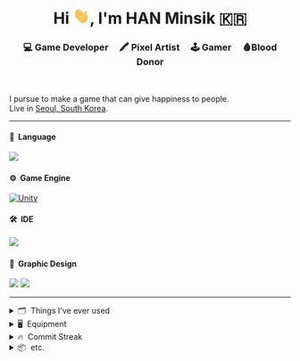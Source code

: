 <h1 align="center">Hi <img src="https://raw.githubusercontent.com/hanminsik/hanminsik/main/Hi.gif" width="30px">, I'm HAN Minsik 🇰🇷</h1>

<h3 align="center">💻 Game Developer &nbsp;  &nbsp; 🖍 Pixel Artist &nbsp;  &nbsp; 🕹 Gamer &nbsp;  &nbsp; 🩸Blood Donor</h3>
<br>

I pursue to make a game that can give happiness to people.  
Live in [Seoul, South Korea](https://www.google.com/maps/place/Seoul,+South+Korea/@34.1637948,97.7937369,3.19z/data=!4m5!3m4!1s0x357ca2012d5c39cf:0x7e11eca1405bf29b!8m2!3d37.566535!4d126.9779692?hl=en).
<br>

---

#### 🚀 &nbsp;Language
[<img src="https://img.shields.io/badge/C&thinsp;%23-7F00FF?style=for-the-badge&logo=.net&logoColor=white?"/>](https://docs.microsoft.com/en-us/dotnet/csharp/)

#### ⚙️ &nbsp;Game Engine

[<img alt="Unity" src="https://img.shields.io/badge/unity%20-%23000000.svg?&style=for-the-badge&logo=unity&logoColor=white"/>](https://unity.com/)

#### 🛠 &nbsp;IDE
[<img src="https://img.shields.io/badge/Rider-000000?&style=for-the-badge&logo=rider&logoColor=white"/>](https://www.jetbrains.com/rider/)

#### 🎨 &nbsp;Graphic Design
[<img src="https://img.shields.io/badge/Aseprite-7D929E?&style=for-the-badge&logo=aseprite&logoColor=white"/>](https://www.aseprite.org/) [<img src="https://img.shields.io/badge/photoshop%20-%2331A8FF.svg?&style=for-the-badge&logo=adobe%20photoshop&logoColor=white"/>](https://www.adobe.com/products/photoshop.html)

---


<details>
    <summary> 🗂 &nbsp;Things I've ever used</summary>

<br>

<img src="https://img.shields.io/badge/Slack-4A154B?style=for-the-badge&logo=slack&logoColor=white"/>
<img src="https://img.shields.io/badge/GitHub-100000?style=for-the-badge&logo=github&logoColor=white"/>

<img src="https://img.shields.io/badge/Android-3DDC84?style=for-the-badge&logo=android&logoColor=white"/> 
<img src="https://img.shields.io/badge/iOS-000000?style=for-the-badge&logo=ios&logoColor=white"/>

<img src="https://img.shields.io/badge/Windows-0078D6?style=for-the-badge&logo=windows&logoColor=white"/>
          
<img src="https://img.shields.io/badge/MacOS-999999?style=for-the-badge&logo=apple&logoColor=white"/>

</details>

<details>
    <summary> 🖥️ &nbsp;Equipment</summary>

<br>

[<img src="https://img.shields.io/badge/Apple-Mac_Mini_2018-999999?style=for-the-badge&logo=apple&logoColor=white"/>](https://www.theverge.com/2018/11/16/18097117/apple-mac-mini-2018-review-upgrade-faster-more-powerful-features-price) [<img src="https://img.shields.io/badge/Windows-AMD_RYZEN_3-0078D6?style=for-the-badge&logo=windows&logoColor=white"/>](https://www.amd.com/en/products/apu/amd-ryzen-3-3200g)<br>[<img src="https://img.shields.io/badge/Android-Galaxy_Note_10-1428A0?style=for-the-badge&logo=android&logoColor=white"/>](https://www.samsung.com/us/mobile/galaxy-note10/) [<img src="https://img.shields.io/badge/Tab_A_10.1-1428A0?style=for-the-badge&logo=android&logoColor=white"/>](https://www.samsung.com/us/mobile/tablets/galaxy-tab-a/galaxy-tab-a-10-1-2019-64gb-black-wi-fi-sm-t510nzkfxar/)<br>
[<img src="https://img.shields.io/badge/Bose_QC35_||-000000?style=for-the-badge&logo=bose&logoColor=white"/>](https://www.bose.com/en_us/products/headphones/over_ear_headphones/quietcomfort-35-wireless-ii.html#v=qc35_ii_silver) [<img src="https://img.shields.io/badge/Logitech_G102-00B8FC?style=for-the-badge&logo=logitech&logoColor=white"/>](https://www.logitechg.com/en-in/products/gaming-mice/g102-lightsync-rgb-gaming-mouse.910-005803.html) [<img src="https://img.shields.io/badge/Keychron_K1-000000?style=for-the-badge&logo=keras&logoColor=white"/>](https://www.keychron.com/products/keychron-k1-wireless-mechanical-keyboard)<br>
[<img src="https://img.shields.io/badge/Razer_Panthera_Arcade_Stick-1ca600?style=for-the-badge&logo=razer&logoColor=white"/>](https://www.razer.com/console-controllers/razer-panthera/RZ06-02720100-R3U1)

</details>

<details>
    <summary> 🔥 &nbsp;Commit Streak</summary>

<br>

<img align="center" src="https://github-readme-streak-stats.herokuapp.com/?user=hanminsik&count_private=true&theme=radical" alt="hanminsik" />

<br>
<br>

<!--START_SECTION:waka-->
```text
C#   33 mins         █████████████████████████   100.00 % 
```
<!--END_SECTION:waka-->

</details>

<details>
    <summary> 📦 &nbsp;etc.</summary>

<br>

- Former Republic of Korea Army [K263 Anti-Aircraft Vehicles](https://raw.githubusercontent.com/hanminsik/hanminsik/main/k263.jpg) Driver.
- Member of [Mensa](https://www.mensa.org/mensa/about-us) Korea
- Graduated from [Nanjing University](https://www.nju.edu.cn/EN/wbout/main.htm) in China.

</details>

